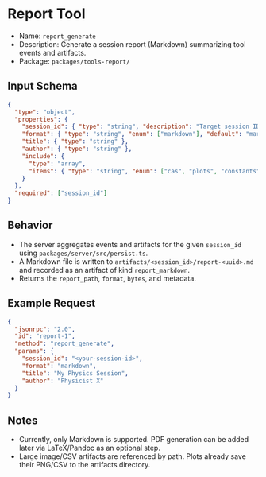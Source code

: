 # Report Tool

- Name: `report_generate`
- Description: Generate a session report (Markdown) summarizing tool events and artifacts.
- Package: `packages/tools-report/`

## Input Schema

```json
{
  "type": "object",
  "properties": {
    "session_id": { "type": "string", "description": "Target session ID" },
    "format": { "type": "string", "enum": ["markdown"], "default": "markdown" },
    "title": { "type": "string" },
    "author": { "type": "string" },
    "include": {
      "type": "array",
      "items": { "type": "string", "enum": ["cas", "plots", "constants", "units", "events", "artifacts"] }
    }
  },
  "required": ["session_id"]
}
```

## Behavior

- The server aggregates events and artifacts for the given `session_id` using `packages/server/src/persist.ts`.
- A Markdown file is written to `artifacts/<session_id>/report-<uuid>.md` and recorded as an artifact of kind `report_markdown`.
- Returns the `report_path`, `format`, `bytes`, and metadata.

## Example Request

```json
{
  "jsonrpc": "2.0",
  "id": "report-1",
  "method": "report_generate",
  "params": {
    "session_id": "<your-session-id>",
    "format": "markdown",
    "title": "My Physics Session",
    "author": "Physicist X"
  }
}
```

## Notes

- Currently, only Markdown is supported. PDF generation can be added later via LaTeX/Pandoc as an optional step.
- Large image/CSV artifacts are referenced by path. Plots already save their PNG/CSV to the artifacts directory.
